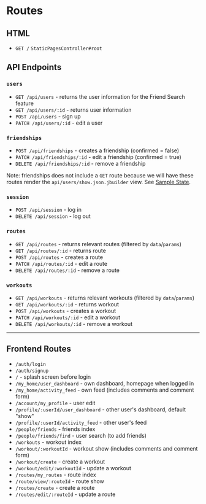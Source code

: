 # Routes

## HTML

+ `GET /` `StaticPagesController#root`

## API Endpoints

### `users`
+ `GET /api/users` - returns the user information for the Friend Search feature
+ `GET /api/users/:id` - returns user information
+ `POST /api/users` - sign up
+ `PATCH /api/users/:id` - edit a user

### `friendships`
+ `POST /api/friendships` - creates a friendship (confirmed = false)
+ `PATCH /api/friendships/:id` - edit a friendship (confirmed = true)
+ `DELETE /api/friendships/:id` - remove a friendship

Note: friendships does not include a `GET` route because we will have these routes render the `api/users/show.json.jbuilder` view. See [Sample State](sample-state).

### `session`
+ `POST /api/session` - log in
+ `DELETE /api/session` - log out

### `routes`
+ `GET /api/routes` - returns relevant routes (filtered by `data`/`params`)
+ `GET /api/routes/:id` - returns route
+ `POST /api/routes` - creates a route
+ `PATCH /api/routes/:id` - edit a route
+ `DELETE /api/routes/:id` - remove a route

### `workouts`
+ `GET /api/workouts` - returns relevant workouts (filtered by `data`/`params`)
+ `GET /api/workouts/:id` - returns workout
+ `POST /api/workouts` - creates a workout
+ `PATCH /api/workouts/:id` - edit a workout
+ `DELETE /api/workouts/:id` - remove a workout

---

## Frontend Routes
+ `/auth/login`
+ `/auth/signup`
+ `/` - splash screen before login
+ `/my_home/user_dashboard` - own dashboard, homepage when logged in
+ `/my_home/activity_feed` - own feed (includes comments and comment form)
+ `/account/my_profile` - user edit
+ `/profile/:userId/user_dashboard` - other user's dashboard, default "show"
+ `/profile/:userId/activity_feed` - other user's feed
+ `/people/friends` - friends index
+ `/people/friends/find` - user search (to add friends)
+ `/workouts` - workout index
+ `/workout/:workoutId` - workout show (includes comments and comment form)
+ `/workout/create` - create a workout
+ `/workout/edit/:workoutId` - update a workout
+ `/routes/my_routes` - route index
+ `/route/view/:routeId` - route show
+ `/routes/create` - create a route
+ `/routes/edit/:routeId` - update a route

